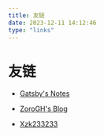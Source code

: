 ```yaml
---
title: 友链
date: 2023-12-11 14:12:46
type: "links"
---
```


# 友链

- [Gatsby's Notes](https://gatsby.icu/)

- [ZoroGH's Blog](https://blog.zorogh.top/)

- [Xzk233233](https://www.zhihu.com/people/xu-zhe-kai-74/posts)

    
